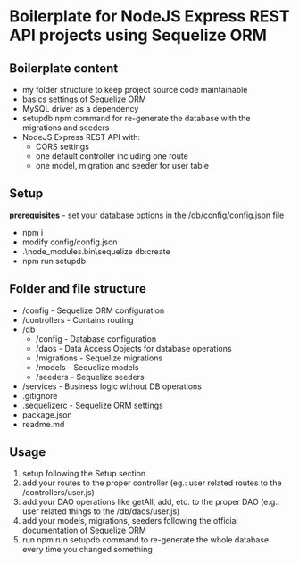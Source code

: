 # Boilerplate for NodeJS Express REST API projects using Sequelize ORM

## Boilerplate content
- my folder structure to keep project source code maintainable
- basics settings of Sequelize ORM
- MySQL driver as a dependency
- setupdb npm command for re-generate the database with the migrations and seeders
- NodeJS Express REST API with:
  - CORS settings
  - one default controller including one route
  - one model, migration and seeder for user table

## Setup

**prerequisites** - set your database options in the /db/config/config.json file
- npm i
- modify config/config.json
- .\node_modules\.bin\sequelize db:create
- npm run setupdb



## Folder and file structure

- /config - Sequelize ORM configuration
- /controllers - Contains routing
- /db
  - /config - Database configuration
  - /daos - Data Access Objects for database operations
  - /migrations - Sequelize migrations
  - /models - Sequelize models
  - /seeders - Sequelize seeders
- /services - Business logic without DB operations
- .gitignore
- .sequelizerc - Sequelize ORM settings
- package.json
- readme.md

## Usage

1) setup following the Setup section
2) add your routes to the proper controller (eg.: user related routes to the /controllers/user.js)
3) add your DAO operations like getAll, add, etc. to the proper DAO (e.g.: user related things to the /db/daos/user.js)
4) add your models, migrations, seeders following the official documentation of Sequelize ORM
5) run npm run setupdb command to re-generate the whole database every time you changed something
